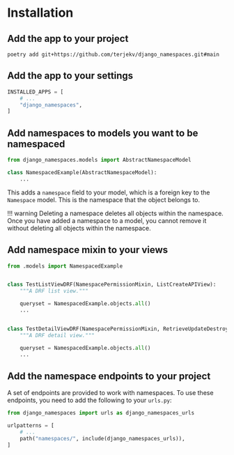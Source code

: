 # Installation

## Add the app to your project

`poetry add git+https://github.com/terjekv/django_namespaces.git#main`

## Add the app to your settings

```python
INSTALLED_APPS = [
    # ...
    "django_namespaces",
]
```

## Add namespaces to models you want to be namespaced

```python
from django_namespaces.models import AbstractNamespaceModel

class NamespacedExample(AbstractNamespaceModel):
    ...
```

This adds a `namespace` field to your model, which is a foreign key to the `Namespace` model. This is the namespace that the object belongs to.

!!! warning
    Deleting a namespace deletes all objects within the namespace. Once you have added a namespace to a model, you cannot remove it without deleting all objects within the namespace.

## Add namespace mixin to your views

```python
from .models import NamespacedExample


class TestListViewDRF(NamespacePermissionMixin, ListCreateAPIView):
    """A DRF list view."""

    queryset = NamespacedExample.objects.all()
    ...


class TestDetailViewDRF(NamespacePermissionMixin, RetrieveUpdateDestroyAPIView): 
    """A DRF detail view."""

    queryset = NamespacedExample.objects.all()
    ...
```

## Add the namespace endpoints to your project

A set of endpoints are provided to work with namespaces. To use these endpoints, you need to add the following to your `urls.py`:

```python
from django_namespaces import urls as django_namespaces_urls

urlpatterns = [
    # ...
    path("namespaces/", include(django_namespaces_urls)),
]
```
